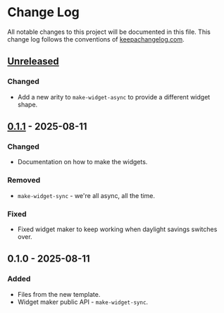 # Change Log
All notable changes to this project will be documented in this file. This change log follows the conventions of [keepachangelog.com](http://keepachangelog.com/).

## [Unreleased]
### Changed
- Add a new arity to `make-widget-async` to provide a different widget shape.

## [0.1.1] - 2025-08-11
### Changed
- Documentation on how to make the widgets.

### Removed
- `make-widget-sync` - we're all async, all the time.

### Fixed
- Fixed widget maker to keep working when daylight savings switches over.

## 0.1.0 - 2025-08-11
### Added
- Files from the new template.
- Widget maker public API - `make-widget-sync`.

[Unreleased]: https://sourcehost.site/your-name/teste-api/compare/0.1.1...HEAD
[0.1.1]: https://sourcehost.site/your-name/teste-api/compare/0.1.0...0.1.1
